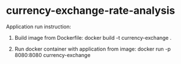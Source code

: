 # currency-exchange-rate-analysis
Application run instruction:

1. Build image from Dockerfile:
    docker build  -t currency-exchange .
  
2. Run docker container with application from image:
    docker run -p 8080:8080 currency-exchange
